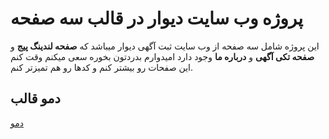 # پروژه وب سایت دیوار در قالب سه صفحه
این پروژه شامل سه صفحه از وب سایت ثبت آگهی دیوار میباشد که **صفحه لندینگ پیج** و **صفحه تکی آگهی** و **درباره ما** وجود دارد امیدوارم بدردتون بخوره سعی میکنم وقت کنم این صفحات رو بیشتر کنم و کدها رو هم تمیزتر کنم.

## دمو قالب

[دمو](https://rezakouhsari.github.io/divar_bootstrap5)
